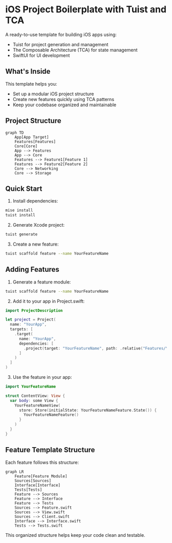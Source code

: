 # iOS Project Boilerplate with Tuist and TCA

A ready-to-use template for building iOS apps using:
- Tuist for project generation and management
- The Composable Architecture (TCA) for state management
- SwiftUI for UI development

## What's Inside

This template helps you:
- Set up a modular iOS project structure
- Create new features quickly using TCA patterns
- Keep your codebase organized and maintainable

## Project Structure
```mermaid
graph TD
    App[App Target]
    Features[Features]
    Core[Core]
    App --> Features
    App --> Core
    Features --> Feature1[Feature 1]
    Features --> Feature2[Feature 2]
    Core --> Networking
    Core --> Storage
```

## Quick Start

1. Install dependencies:
```bash
mise install
tuist install
```

2. Generate Xcode project:
```bash
tuist generate
```

3. Create a new feature:
```bash
tuist scaffold feature --name YourFeatureName
```

## Adding Features

1. Generate a feature module:
```bash
tuist scaffold feature --name YourFeatureName
```

2. Add it to your app in Project.swift:
```swift
import ProjectDescription

let project = Project(
  name: "YourApp",
  targets: [
    .target(
      name: "YourApp",
      dependencies: [
        .project(target: "YourFeatureName", path: .relative("Features/YourFeatureName"))
      ]
    )
  ]
)
```

3. Use the feature in your app:
```swift
import YourFeatureName

struct ContentView: View {
  var body: some View {
    YourFeatureNameView(
      store: Store(initialState: YourFeatureNameFeature.State()) {
        YourFeatureNameFeature()
      }
    )
  }
}
```

## Feature Template Structure

Each feature follows this structure:

```mermaid
graph LR
    Feature[Feature Module]
    Sources[Sources]
    Interface[Interface]
    Tests[Tests]
    Feature --> Sources
    Feature --> Interface
    Feature --> Tests
    Sources --> Feature.swift
    Sources --> View.swift
    Sources --> Client.swift
    Interface --> Interface.swift
    Tests --> Tests.swift
```

This organized structure helps keep your code clean and testable.
